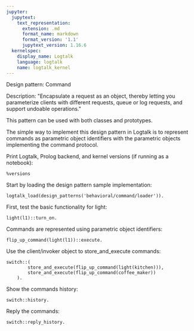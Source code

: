 ```yaml
---
jupyter:
  jupytext:
    text_representation:
      extension: .md
      format_name: markdown
      format_version: '1.1'
      jupytext_version: 1.16.6
  kernelspec:
    display_name: Logtalk
    language: logtalk
    name: logtalk_kernel
---
```


<!--
________________________________________________________________________

This file is part of Logtalk <https://logtalk.org/>  
SPDX-FileCopyrightText: 1998-2025 Paulo Moura <pmoura@logtalk.org>  
SPDX-License-Identifier: Apache-2.0

Licensed under the Apache License, Version 2.0 (the "License");
you may not use this file except in compliance with the License.
You may obtain a copy of the License at

    http://www.apache.org/licenses/LICENSE-2.0

Unless required by applicable law or agreed to in writing, software
distributed under the License is distributed on an "AS IS" BASIS,
WITHOUT WARRANTIES OR CONDITIONS OF ANY KIND, either express or implied.
See the License for the specific language governing permissions and
limitations under the License.
________________________________________________________________________
-->

Design pattern:
	Command

Description:
	"Encapsulate a request as an object, thereby letting you parameterize
	clients with different requests, queue or log requests, and support
	undoable operations."

This pattern can be used with both classes and prototypes.

The simple way to implement this design pattern in Logtalk is to represent
commands as parametric object identifiers with the parametric objects
implementing the command protocol.

Print Logtalk, Prolog backend, and kernel versions (if running as a notebook):

```logtalk
%versions
```

Start by loading the design pattern sample implementation:

```logtalk
logtalk_load(design_patterns('behavioral/command/loader')).
```

First, test the basic functionality for light:

```logtalk
light(l1)::turn_on.
```

<!--
The light(l1) is on
true.
-->

Commands are represented using parametric object identifiers:

```logtalk
flip_up_command(light(l1))::execute.
```

<!--
The light(l1) is on
true.
-->

Use the client/invoker object to store_and_execute commands:

```logtalk
switch::(
		store_and_execute(flip_up_command(light(kitchen))),
		store_and_execute(flip_up_command(coffee_maker))
	).
```

<!--
The light(kitchen) is on
The coffee_maker is on
true.
-->

Show the commands history:

```logtalk
switch::history.
```

<!--
flip_up_command(light(kitchen))
flip_up_command(coffee_maker)
true.
-->

Reply the commands:

```logtalk
switch::reply_history.
```

<!--
The light(kitchen) is on
The coffee_maker is on
true.
-->
